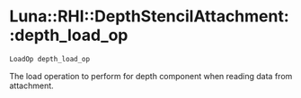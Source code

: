 # Luna::RHI::DepthStencilAttachment::depth_load_op

```c++
LoadOp depth_load_op
```

The load operation to perform for depth component when reading data from attachment. 

